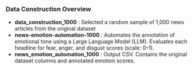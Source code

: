 ### **Data Construction Overview**

- **data_construction_1000** : Selected a random sample of 1,000 news articles from the original dataset
- **news-emotion-automation-1000** : Automates the annotation of emotional tone using a Large Language Model (LLM). Evaluates each headline for fear, anger, and disgust scores (scale: 0–1).
- **news_emotion_automation_1000** : Output CSV. Contains the original dataset columns and annotated emotion scores.
